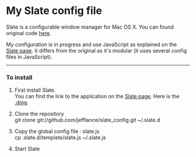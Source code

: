 # My Slate config file

Slate is a configurable window manager for Mac OS X.
You can found original code [here][slate].

My configuration is in progress and use JavaScript as explained on
the [Slate page][slate].
It differs from the original as it's modular (it uses several config
files in JavaScript).

---

### To install

1. First install Slate.  
You can find the link to the application on the [Slate page][slate].
Here is the [.dmg][slate dmg].

2. Clone the repository  
        git clone git://github.com/jefflance/slate_config.git ~/.slate.d

3. Copy the global config file : slate.js  
        cp .slate.d/template/slate.js ~/.slate.js

4. Start Slate

[slate]: https://github.com/jigish/slate "Slate"
[slate dmg]: http://slate.ninjamonkeysoftware.com/Slate.dmg "Slate .dmg"
